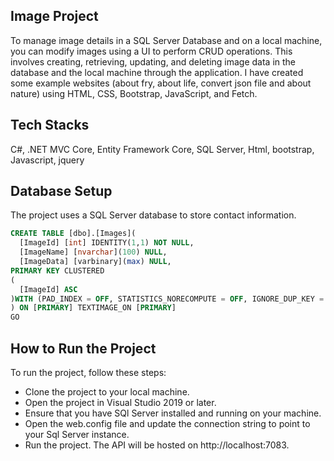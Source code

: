 ## Image Project
To manage image details in a SQL Server Database and on a local machine, you can modify images using a UI to perform CRUD operations. This involves creating, retrieving, updating, and deleting image data in the database and the local machine through the application. I have created some example websites (about fry, about life, convert json file and about nature) using HTML, CSS, Bootstrap, JavaScript, and Fetch.
 ## Tech Stacks
 C#, .NET MVC Core, Entity Framework Core, SQL Server, Html, bootstrap, Javascript, jquery

## Database Setup
The project uses a SQL Server database to store contact information. 
  ~~~~sql
CREATE TABLE [dbo].[Images](
	[ImageId] [int] IDENTITY(1,1) NOT NULL,
	[ImageName] [nvarchar](100) NULL,
	[ImageData] [varbinary](max) NULL,
PRIMARY KEY CLUSTERED 
(
	[ImageId] ASC
)WITH (PAD_INDEX = OFF, STATISTICS_NORECOMPUTE = OFF, IGNORE_DUP_KEY = OFF, ALLOW_ROW_LOCKS = ON, ALLOW_PAGE_LOCKS = ON, OPTIMIZE_FOR_SEQUENTIAL_KEY = OFF) ON [PRIMARY]
) ON [PRIMARY] TEXTIMAGE_ON [PRIMARY]
GO
  ~~~~

## How to Run the Project
To run the project, follow these steps:

* Clone the project to your local machine.
* Open the project in Visual Studio 2019 or later.
* Ensure that you have SQl Server installed and running on your machine.
* Open the web.config file and update the connection string to point to your Sql Server instance.
* Run the project. The API will be hosted on http://localhost:7083.
